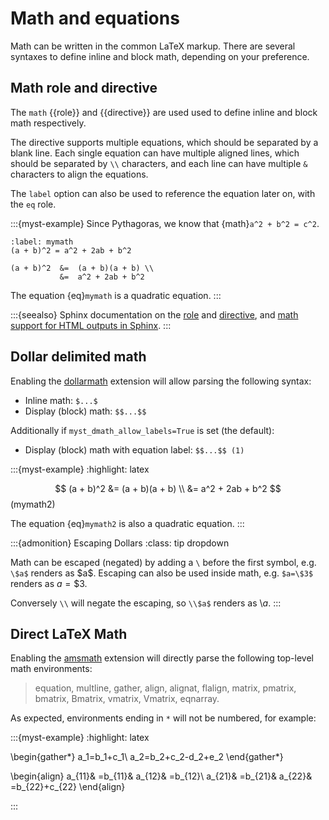 # Math and equations

Math can be written in the common LaTeX markup.
There are several syntaxes to define inline and block math,
depending on your preference.

## Math role and directive

The `math` {{role}} and {{directive}} are used used to define inline and block math respectively.

The directive supports multiple equations, which should be separated by a blank line.
Each single equation can have multiple aligned lines, which should be separated by `\\` characters, and each line can have multiple `&` characters to align the equations.

The `label` option can also be used to reference the equation later on, with the `eq` role.


:::{myst-example}
Since Pythagoras, we know that {math}`a^2 + b^2 = c^2`.

```{math}
:label: mymath
(a + b)^2 = a^2 + 2ab + b^2

(a + b)^2  &=  (a + b)(a + b) \\
           &=  a^2 + 2ab + b^2
```

The equation {eq}`mymath` is a quadratic equation.
:::


:::{seealso}
Sphinx documentation on the [role](inv:sphinx:rst:role#math) and [directive](inv:sphinx:rst:directive#math),
and [math support for HTML outputs in Sphinx](inv:sphinx#math-support).
:::

## Dollar delimited math

Enabling the [dollarmath](#syntax/math/dollar) extension will allow parsing the following syntax:

- Inline math: `$...$`
- Display (block) math: `$$...$$`

Additionally if `myst_dmath_allow_labels=True` is set (the default):

- Display (block) math with equation label: `$$...$$ (1)`


:::{myst-example}
:highlight: latex

$$
(a + b)^2  &=  (a + b)(a + b) \\
           &=  a^2 + 2ab + b^2
$$ (mymath2)

The equation {eq}`mymath2` is also a quadratic equation.
:::


:::{admonition} Escaping Dollars
:class: tip dropdown

Math can be escaped (negated) by adding a `\` before the first symbol, e.g. `\$a$` renders as \$a\$.
Escaping can also be used inside math, e.g. `$a=\$3$` renders as $a=\$3$.

Conversely `\\` will negate the escaping, so `\\$a$` renders as \\$a$.
:::

## Direct LaTeX Math

Enabling the [amsmath](#syntax/amsmath) extension will directly parse the following top-level math environments:

> equation, multline, gather, align, alignat, flalign, matrix, pmatrix, bmatrix, Bmatrix, vmatrix, Vmatrix, eqnarray.

As expected, environments ending in `*` will not be numbered, for example:

:::{myst-example}
:highlight: latex

\begin{gather*}
a_1=b_1+c_1\\
a_2=b_2+c_2-d_2+e_2
\end{gather*}

\begin{align}
a_{11}& =b_{11}&
  a_{12}& =b_{12}\\
a_{21}& =b_{21}&
  a_{22}& =b_{22}+c_{22}
\end{align}

:::
